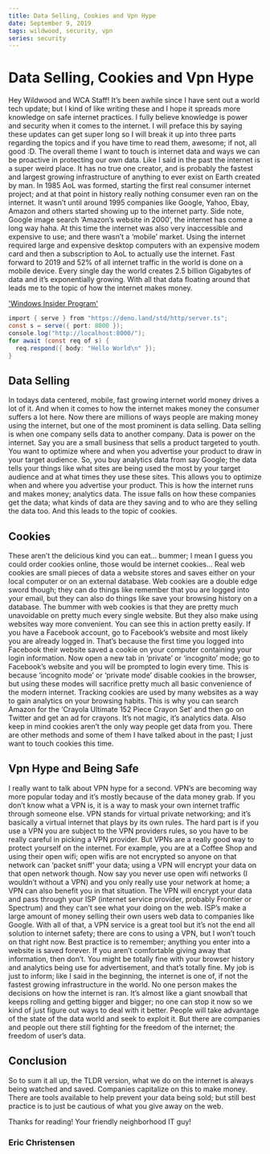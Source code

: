 ```yaml
---
title: Data Selling, Cookies and Vpn Hype
date: September 9, 2019
tags: wildwood, security, vpn
series: security
---
```


<style>
  .image img {
    width: 720px;
  }
  @media screen and (max-width: 840px) {
    .image img {
      width: 100%;
    }
  }
</style>

# Data Selling, Cookies and Vpn Hype

Hey Wildwood and WCA Staff!
It’s been awhile since I have sent out a world tech update; but I kind of like writing these and I hope it spreads more knowledge on safe internet practices. I fully believe knowledge is power and security when it comes to the internet. I will preface this by saying these updates can get super long so I will break it up into three parts regarding the topics and if you have time to read them, awesome; if not, all good :D. The overall theme I want to touch is internet data and ways we can be proactive in protecting our own data. Like I said in the past the internet is a super weird place. It has no true one creator, and is probably the fastest and largest growing infrastructure of anything to ever exist on Earth created by man. In 1985 AoL was formed, starting the first real consumer internet project; and at that point in history really nothing consumer even ran on the internet. It wasn’t until around 1995 companies like Google, Yahoo, Ebay, Amazon and others started showing up to the internet party. Side note, Google image search ‘Amazon’s website in 2000’, the internet has come a long way haha. At this time the internet was also very inaccessible and expensive to use; and there wasn’t a ‘mobile’ market. Using the internet required large and expensive desktop computers with an expensive modem card and then a subscription to AoL to actually use the internet. Fast forward to 2019 and 52% of all internet traffic in the world is done on a mobile device. Every single day the world creates 2.5 billion Gigabytes of data and it’s exponentially growing. With all that data floating around that leads me to the topic of how the internet makes money.

<a href="https://insider.windows.com/en-us/" target="_blank" rel="noreferrer">'Windows Insider Program'</a>

```cs
import { serve } from "https://deno.land/std/http/server.ts";
const s = serve({ port: 8000 });
console.log("http://localhost:8000/");
for await (const req of s) {
  req.respond({ body: "Hello World\n" });
}
```

## Data Selling

In todays data centered, mobile, fast growing internet world money drives a lot of it. And when it comes to how the internet makes money the consumer suffers a lot here. Now there are millions of ways people are making money using the internet, but one of the most prominent is data selling. Data selling is when one company sells data to another company. Data is power on the internet. Say you are a small business that sells a product targeted to youth. You want to optimize where and when you advertise your product to draw in your target audience. So, you buy analytics data from say Google; the data tells your things like what sites are being used the most by your target audience and at what times they use these sites. This allows you to optimize when and where you advertise your product. This is how the internet runs and makes money; analytics data. The issue falls on how these companies get the data; what kinds of data are they saving and to who are they selling the data too. And this leads to the topic of cookies.

## Cookies

These aren’t the delicious kind you can eat… bummer; I mean I guess you could order cookies online, those would be internet cookies... Real web cookies are small pieces of data a website stores and saves either on your local computer or on an external database. Web cookies are a double edge sword though; they can do things like remember that you are logged into your email, but they can also do things like save your browsing history on a database. The bummer with web cookies is that they are pretty much unavoidable on pretty much every single website. But they also make using websites way more convenient. You can see this in action pretty easily. If you have a Facebook account, go to Facebook’s website and most likely you are already logged in. That’s because the first time you logged into Facebook their website saved a cookie on your computer containing your login information. Now open a new tab in ‘private’ or ‘incognito’ mode; go to Facebook’s website and you will be prompted to login every time. This is because ‘incognito mode’ or ‘private mode’ disable cookies in the browser, but using these modes will sacrifice pretty much all basic convenience of the modern internet. Tracking cookies are used by many websites as a way to gain analytics on your browsing habits. This is why you can search Amazon for the ‘Crayola Ultimate 152 Piece Crayon Set’ and then go on Twitter and get an ad for crayons. It’s not magic, it’s analytics data. Also keep in mind cookies aren’t the only way people get data from you. There are other methods and some of them I have talked about in the past; I just want to touch cookies this time.

## Vpn Hype and Being Safe

I really want to talk about VPN hype for a second. VPN’s are becoming way more popular today and it’s mostly because of the data money grab. If you don’t know what a VPN is, it is a way to mask your own internet traffic through someone else. VPN stands for virtual private networking; and it’s basically a virtual internet that plays by its own rules. The hard part is if you use a VPN you are subject to the VPN providers rules, so you have to be really careful in picking a VPN provider. But VPNs are a really good way to protect yourself on the internet. For example, you are at a Coffee Shop and using their open wifi; open wifis are not encrypted so anyone on that network can ‘packet sniff’ your data; using a VPN will encrypt your data on that open network though. Now say you never use open wifi networks (I wouldn’t without a VPN) and you only really use your network at home; a VPN can also benefit you in that situation. The VPN will encrypt your data and pass through your ISP (internet service provider, probably Frontier or Spectrum) and they can’t see what your doing on the web. ISP’s make a large amount of money selling their own users web data to companies like Google. With all of that, a VPN service is a great tool but it’s not the end all solution to internet safety; there are cons to using a VPN, but I won’t touch on that right now. Best practice is to remember; anything you enter into a website is saved forever. If you aren’t comfortable giving away that information, then don’t. You might be totally fine with your browser history and analytics being use for advertisement, and that’s totally fine. My job is just to inform; like I said in the beginning, the internet is one of, if not the fastest growing infrastructure in the world. No one person makes the decisions on how the internet is ran. It’s almost like a giant snowball that keeps rolling and getting bigger and bigger; no one can stop it now so we kind of just figure out ways to deal with it better. People will take advantage of the state of the data world and seek to exploit it. But there are companies and people out there still fighting for the freedom of the internet; the freedom of user’s data.

## Conclusion

So to sum it all up, the TLDR version, what we do on the internet is always being watched and saved. Companies capitalize on this to make money. There are tools available to help prevent your data being sold; but still best practice is to just be cautious of what you give away on the web.

Thanks for reading! Your friendly neighborhood IT guy!

### Eric Christensen
